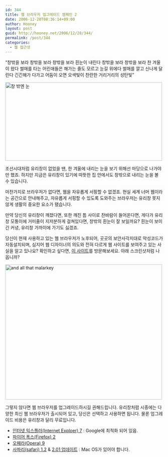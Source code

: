 ```yaml
---
id: 344
title: 웹 브라우저 업그레이드 캠페인 2
date: 2006-12-28T08:36:14+09:00
author: Hooney
layout: post
guid: http://hooney.net/2006/12/28/344/
permalink: /post/344
categories:
  - 웹 접근성
---
```

&#8220;창밖을 보라 창밖을 보라 창밖을 보라 흰눈이 내린다 창밖을 보라 창밖을 보라 찬 겨울이 왔다 썰매를 타는 어린애들은 해가는 줄도 모르고 눈길 위에다 썰매를 깔고 신나게 달린다 긴긴해가 다가고 어둠이 오면 오색빛이 찬란한 거리거리의 성탄빛&#8221;

<img src="/uploads/2006/ehdqkdwudk6_27.jpg" alt="창 밖엔 눈" title="창 밖엔 눈" height="250" width="500" /> 

조선시대처럼 유리창이 없었을 땐, 한 겨울에 내리는 눈을 보기 위해선 마당으로 나가야만 했죠. 하지만 지금은 유리창이 있기에 따뜻한 집 안에서도 창밖으로 내리는 눈을 볼 수 있습니다.

마찬가지로 브라우저가 없다면, 웹을 자유롭게 서핑할 수 없겠죠. 현실 세계 너머 웹이라는 공간으로 안내해주고, 자유롭게 서핑할 수 있도록 도와주는 브라우저는 유리창 못지 않게 생활의 중요한 요소가 됐습니다.

만약 당신의 유리창이 깨졌다면, 또한 깨진 틈 사이로 찬바람이 들어온다면, 게다가 유리창 모퉁이에 거미줄이 지저분하게 걸쳐있다면, 창밖의 흰눈이 잘 보일까요? 흰눈이 보이긴 커녕, 유리창 가까이에 가기도 싫겠죠.

당신이 현재 사용하고 있는 웹 브라우저가 노후되어, 곳곳의 보안사각지대로 악성코드가 자동설치되며, 심지어 웹 디자이너의 의도와 전혀 다르게 웹 사이트를 보여주고 있는 사실을 알고 있나요? 확인하고 싶다면, [이 사이트](http://www.stuffandnonsense.co.uk/)를 방문해보세요. 아래 스크린샷처럼 나옵니까?

[<img src="/uploads/2006/thumb_malarkey.png" alt="and all that malarkey" title="and all that malarkey" height="430" width="500" />](/uploads/2006/malarkey.png)

그렇지 않다면 웹 브라우저를 업그레이드하시길 권해드립니다. 유리창처럼 시중에는 다양한 최신 웹 브라우저가 출시되어 있고, 당신은 선택하고 사용하면 됩니다. 물론 업그레이드 비용은 유리창과 달리 무료입니다.

  * [인터넷 익스플러(Internet Exploer) 7](http://www.google.com/toolbar/ie7/intl/ko/) : Google에 최적화 되어 있음.
  * [파이어 폭스(Firefox) 2](http://www.mozilla.com/products/download.html?product=firefox-2.0.0.1&os=win&lang=ko)
  * [오페라(Opera) 9](http://www.opera.com/download/get.pl?id=28548&thanks=true&sub=true)
  * [사파리(safari) 1.2](http://www.apple.com/support/downloads/safari.html) & [2.01 업데이트](http://www.apple.com/support/downloads/safariupdate201.html) : Mac OS가 있어야 합니다.